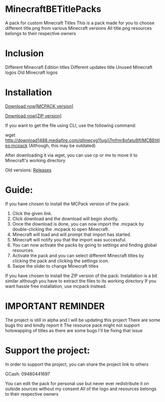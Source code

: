 # MinecraftBETitlePacks
A pack for custom Minecraft Titles
This is a pack made for you to choose different title.png from various Minecraft versions
All title.png resources belongs to their respective owners

# Inclusion
Different Minecraft Edition titles
Different updates title
Unused Minecraft logos
Old Minecraft logos

# Installation
<a href="https://rshrt.com/MCPackBetitlesswitch">Download now[MCPACK version]</a>

<a href="https://rshrt.com/MCPackBetitlesswitchzip">Download now[ZIP version]</a>

If you want to get the file using CLI, use the following command:

wget http://download1488.mediafire.com/qllmecyg11ug/i7mfmr8ofatu9lf/MCBEtitles.mcpack
(Although, this may be outdated)

After downloading it via wget, you can use cp or mv to move it to Minecraft's working directory

Old versions:
<a href="https://github.com/GoldieGamingYT/MinecraftBETitlePacks/releases/">Releases</a>

# Guide:
If you have chosen to install the MCPack version of the pack:

1. Click the given link.
2. Click download and the download will begin shortly.
3. Once the download is done, you can now import the .mcpack by double-clicking the .mcpack to open Minecraft.
4. Minecraft will load and will prompt that import has started.
5. Minecraft will notify you that the import was successful.
6. You can now activate the packs by going to settings and finding global resources.
7. Activate the pack and you can select different Minecraft titles by clicking the pack and clicking the settings icon.
8. Swipe the slider to change Minecraft titles

If you have chosen to install the ZIP version of the pack:
 Installation is a bit similar although you have to extract the files to its working directory
 If you want hassle free installation, use mcpack instead.

# IMPORTANT REMINDER
The project is still in alpha and I will be updating this project
There are some bugs tho and kindly report it
The resource pack might not support hotswapping of titles as there are some bugs
I'll be fixing that issue

# Support the project:
In order to support the project, you can share the project link to others

GCash: 09480441697

You can edit the pack for personal use but never ever redistribute it on outside sources without my consent
All of the logo and resources belongs to their respective owners
